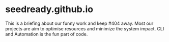# seedready.github.io
This is a briefing about our funny work and keep #404 away. 
Most our projects are aim to optimise resources and minimize the system impact. CLI and Automation is the fun part of code. 
